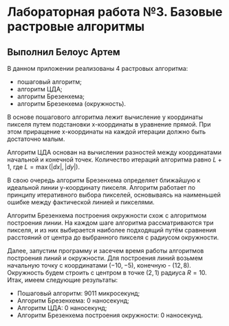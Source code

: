 # Лабораторная работа №3. Базовые растровые алгоритмы

## Выполнил Белоус Артем

В данном приложении реализованы 4 растровых алгоритма: 

- пошаговый алгоритм;
- алгоритм ЦДА;
- алгоритм Брезенхема;
- алгоритм Брезенхема (окружность).

В основе пошагового алгоритма лежит вычисление y координаты пикселя путем подстановки x-координаты в уравнение прямой. При этом приращение x-координаты на каждой итерации должно быть достаточно малым.

Алгоритм ЦДА основан на вычислении разностей между координатами начальной и конечной точек. Количество итераций алгоритма равно ${L + 1}$, где ${L = \max{(|dx|, |dy|)}}$.

В свою очередь алгоритм Брезенхема определяет ближайшую к идеальной линии y-координату пикселя. Алгоритм работает по принципу итеративного выбора пикселей, основываясь на наименьшей ошибке между фактической линией и пикселями.

Алгоритм Брезенхема построения окружности схож с алгоритмом построения линии. На каждом шаге алгоритма рассматриваются три пикселя, и из них выбирается наиболее подходящий путём сравнения расстояний от центра до выбранного пикселя с радиусом окружности.

Далее, запустим программу и засечем время работы алгоритмов построения линий и окружности. Для построения линий возьмем начальную точку с координатами ${(-10, -5)}$, конечную - ${(12,8)}$. Окружность будем строить с центром в точке ${(2,1)}$ радиуса ${R = 10}$. Итак, имеем следующие результаты:

- Пошаговый алгоритм: 9011 микросекунд;
- Алгоритм Брезенхема: 0 наносекунд;
- Алгоритм ЦДА: 0 наносекунд;
- Алгоритм Брезенхема построения окружности: 0 наносекунд.